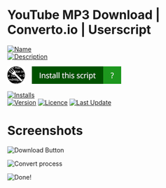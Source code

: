 # YouTube MP3 Download | Converto.io | Userscript

[![Name](https://img.shields.io/badge/dynamic/json?style=flat-square&color=black&label=&query=name&url=https://greasyfork.org/scripts/30633-youtube-mp3-download-converto-io-edge-firefox-chrome-safari-opera.json&cacheSeconds=5)](https://greasyfork.org/scripts/30633-youtube-mp3-download-converto-io-edge-firefox-chrome-safari-opera/code/YouTube%20MP3%20Download%20%7C%20Convertoio%20%7C%20Edge,%20Firefox,%20Chrome,%20Safari,%20Opera.user.js)<br>
[![Description](https://img.shields.io/badge/dynamic/json??style=flat-square&color=black&label=&query=description&url=https://greasyfork.org/scripts/30633-youtube-mp3-download-converto-io-edge-firefox-chrome-safari-opera.json&cacheSeconds=5)](https://greasyfork.org/scripts/30633-youtube-mp3-download-converto-io-edge-firefox-chrome-safari-opera/code/YouTube%20MP3%20Download%20%7C%20Convertoio%20%7C%20Edge,%20Firefox,%20Chrome,%20Safari,%20Opera.user.js)

[![](https://raw.githubusercontent.com/InvisibleQuantum/YouTube-MP3-Download-Button-Converto.io-Userscript/master/greasyfork_logo.png)](https://greasyfork.org/scripts/30633)&nbsp;&nbsp;&nbsp;
[![](https://raw.githubusercontent.com/InvisibleQuantum/YouTube-MP3-Download-Button-Converto.io-Userscript/master/install.jpg)](https://greasyfork.org/scripts/30633-youtube-mp3-download-converto-io-edge-firefox-chrome-safari-opera/code/YouTube%20MP3%20Download%20%7C%20Convertoio%20%7C%20Edge,%20Firefox,%20Chrome,%20Safari,%20Opera.user.js)

[![Installs](https://img.shields.io/badge/dynamic/json?style=flat-square&color=important&label=Installs&query=total_installs&url=https://greasyfork.org/scripts/30633-youtube-mp3-download-converto-io-edge-firefox-chrome-safari-opera.json&cacheSeconds=5)](https://greasyfork.org/scripts/30633-youtube-mp3-download-converto-io-edge-firefox-chrome-safari-opera/code/YouTube%20MP3%20Download%20%7C%20Convertoio%20%7C%20Edge,%20Firefox,%20Chrome,%20Safari,%20Opera.user.js)<br>
[![Version](https://img.shields.io/badge/dynamic/json?style=flat-square&color=informational&label=Version&query=version&url=https://greasyfork.org/scripts/30633-youtube-mp3-download-converto-io-edge-firefox-chrome-safari-opera.json&cacheSeconds=5)](https://greasyfork.org/scripts/30633-youtube-mp3-download-converto-io-edge-firefox-chrome-safari-opera/code/YouTube%20MP3%20Download%20%7C%20Convertoio%20%7C%20Edge,%20Firefox,%20Chrome,%20Safari,%20Opera.user.js)
[![Licence](https://img.shields.io/badge/dynamic/json?style=flat-square&color=informational&label=Licence&query=license&url=https://greasyfork.org/scripts/30633-youtube-mp3-download-converto-io-edge-firefox-chrome-safari-opera.json&cacheSeconds=5)](https://greasyfork.org/scripts/30633-youtube-mp3-download-converto-io-edge-firefox-chrome-safari-opera/code/YouTube%20MP3%20Download%20%7C%20Convertoio%20%7C%20Edge,%20Firefox,%20Chrome,%20Safari,%20Opera.user.js)
[![Last Update](https://img.shields.io/badge/dynamic/json?style=flat-square&color=informational&label=Last%20Update&query=code_updated_at&url=https://greasyfork.org/scripts/30633-youtube-mp3-download-converto-io-edge-firefox-chrome-safari-opera.json&cacheSeconds=5)](https://greasyfork.org/scripts/30633-youtube-mp3-download-converto-io-edge-firefox-chrome-safari-opera/code/YouTube%20MP3%20Download%20%7C%20Convertoio%20%7C%20Edge,%20Firefox,%20Chrome,%20Safari,%20Opera.user.js)


# Screenshots
![Download Button][1]

![Convert process][2]

![Done!][3]


  [1]: https://greasyfork.s3.us-east-2.amazonaws.com/6eigb54c1bt3q61qxcjsb7pi9cpb
  [2]: https://greasyfork.s3.us-east-2.amazonaws.com/cob3nzkl0mnzr14g2ik3adjod59z
  [3]: https://greasyfork.s3.us-east-2.amazonaws.com/hvbejb217o2kz6nju8moim2c8r34
